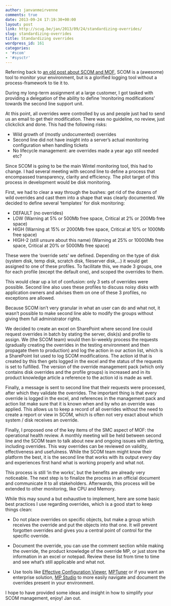 ```yaml
---
author: janvanmeirvenne
comments: true
date: 2013-09-24 17:19:30+00:00
layout: post
link: http://scug.be/jan/2013/09/24/standardizing-overrides/
slug: standardizing-overrides
title: Standardizing overrides
wordpress_id: 161
categories:
- '#scom'
- '#sysctr'
---
```


Referring back to [an old post about SCOM and MOF](http://janscman.wordpress.com/2012/11/06/using-mof-as-management-framework-for-operations-manager/), SCOM is a (awesome) tool to monitor your environment, but is a glorified logging tool without a process-framework to tie it to.

 

During my long-term assignment at a large customer, I got tasked with providing a delegation of the ability to define ’monitoring modifications’ towards the second line support unit.

 

At this point, all overrides were controlled by us and people just had to send us an email to get their modification. There was no guideline, no review, just clickclick and done. This had the following risks:

 

- Wild growth of (mostly undocumented) overrides     
- Second line did not have insight into a server’s actual monitoring configuration when handling tickets      
- No lifecycle management: are overrides made a year ago still needed etc?

 

Since SCOM is going to be the main Wintel monitoring tool, this had to change. I had several meeting with second line to define a process that encompassed transparency, clarity and efficiency. The pilot target of this process in development would be disk monitoring.

 

First, we had to clear a way through the bushes: get rid of the dozens of wild overrides and cast them into a shape that was clearly documented. We decided to define several ‘templates’ for disk monitoring:

 

- DEFAULT (no overrides)     
- LOW (Warning at 5% or 500Mb free space, Critical at 2% or 200Mb free space)      
- HIGH (Warning at 15% or 2000Mb free space, Critical at 10% or 1000Mb free space)      
- HIGH-2 (still unsure about this name) (Warning at 25% or 10000Mb free space, Critical at 20% or 5000Mb free space)

 

These were the ‘override sets’ we defined. Depending on the type of disk (system disk, temp disk, scratch disk, fileserver disk,…) it would get assigned to one of these profiles. To facilitate this, we made 3 groups, one for each profile (except the default one), and scoped the overrides to them.

 

This would clear up a lot of confusion: only 3 sets of overrides were possible. Second line also uses these profiles to discuss noisy disks with application owners and advises them on one of these 3 profiles, no exceptions are allowed.

 

Because SCOM isn’t very granular in what an user can do and what not, it wasn’t possible to make second line able to modify the groups without giving them full administrator rights.

 

We decided to create an excel on SharePoint where second line could request overrides in batch by stating the server, disk(s) and profile to assign. We (the SCOM team) would then bi-weekly process the requests (gradually creating the overrides in the testing environment and then propagate them to production) and log the action in our action list, which is a SharePoint list used to log SCOM modifications. The action id that is created by this then gets logged in the excel and the status of the requests is set to fulfilled. The version of the override management pack (which only contains disk overrides and the profile groups) is increased and in its product knowledge article a reference to the action id is made as well.

 

Finally, a message is sent to second line that their requests were processed, after which they validate the overrides. The important thing is that every override is logged in the excel, and references in the management pack and action list make sure that it is known when and by who an override was applied. This allows us to keep a record of all overrides without the need to create a report or view in SCOM, which is often not very exact about which system / disk receives an override.

 

Finally, I proposed one of the key items of the SMC aspect of MOF: the operational health review. A monthly meeting will be held between second line and the SCOM team to talk about new and ongoing issues with alerting, including overrides. This way overrides can be reviewed on validity, effectiveness and usefulness. While the SCOM team might know their platform the best, it is the second line that works with its output every day and experiences first hand what is working properly and what not.

 

This process is still ‘in the works’, but the benefits are already very noticeable. The next step is to finalize the process in an official document and communicate it to all stakeholders. Afterwards, this process will be extended to other monitoring, like CPU and Memory.

 

While this may sound a but exhaustive to implement, here are some basic best practices I use regarding overrides, which is a good start to keep things clean:

 

- Do not place overrides on specific objects, but make a group which receives the override and put the objects into that one. It will prevent forgotten overrides and gives you a central point of control for the specific override.

 

- Document the override, you can use the comment section while making the override, the product knowledge of the override MP, or just store the information in an excel or notepad. Review these list from time to time and see what’s still applicable and what not.

 

- Use tools like [Effective Configuration Viewer](http://www.microsoft.com/en-us/download/details.aspx?id=6742), [MPTuner](http://mpwiki.viacode.com/default.aspx?g=mptuner) or if you want an enterprise solution, [MP Studio](http://www.silect.com/products/mp-studio) to more easily navigate and document the overrides present in your environment.

 

I hope to have provided some ideas and insight in how to simplify your SCOM management, enjoy! Jan out.   
